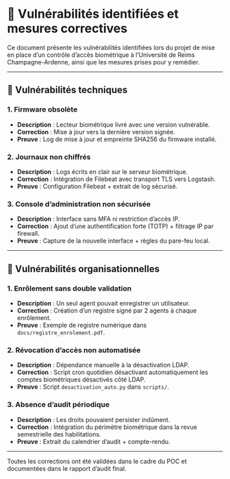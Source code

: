 
# 📄 Vulnérabilités identifiées et mesures correctives

Ce document présente les vulnérabilités identifiées lors du projet de mise en place d’un contrôle d’accès biométrique à l’Université de Reims Champagne-Ardenne, ainsi que les mesures prises pour y remédier.

---

## 🔧 Vulnérabilités techniques

### 1. Firmware obsolète
- **Description** : Lecteur biométrique livré avec une version vulnérable.
- **Correction** : Mise à jour vers la dernière version signée.
- **Preuve** : Log de mise à jour et empreinte SHA256 du firmware installé.

### 2. Journaux non chiffrés
- **Description** : Logs écrits en clair sur le serveur biométrique.
- **Correction** : Intégration de Filebeat avec transport TLS vers Logstash.
- **Preuve** : Configuration Filebeat + extrait de log sécurisé.

### 3. Console d’administration non sécurisée
- **Description** : Interface sans MFA ni restriction d’accès IP.
- **Correction** : Ajout d’une authentification forte (TOTP) + filtrage IP par firewall.
- **Preuve** : Capture de la nouvelle interface + règles du pare-feu local.

---

## 🧭 Vulnérabilités organisationnelles

### 1. Enrôlement sans double validation
- **Description** : Un seul agent pouvait enregistrer un utilisateur.
- **Correction** : Création d’un registre signé par 2 agents à chaque enrôlement.
- **Preuve** : Exemple de registre numérique dans `docs/registre_enrolement.pdf`.

### 2. Révocation d’accès non automatisée
- **Description** : Dépendance manuelle à la désactivation LDAP.
- **Correction** : Script cron quotidien désactivant automatiquement les comptes biométriques désactivés côté LDAP.
- **Preuve** : Script `desactivation_auto.py` dans `scripts/`.

### 3. Absence d’audit périodique
- **Description** : Les droits pouvaient persister indûment.
- **Correction** : Intégration du périmètre biométrique dans la revue semestrielle des habilitations.
- **Preuve** : Extrait du calendrier d’audit + compte-rendu.

---

Toutes les corrections ont été validées dans le cadre du POC et documentées dans le rapport d’audit final.

